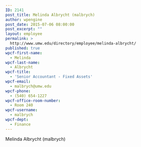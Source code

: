 ```yaml
---
ID: 2141
post_title: Melinda Albrycht (malbrych)
author: wpengine
post_date: 2015-07-06 08:00:00
post_excerpt: ""
layout: employee
permalink: >
  http://www.umw.edu/directory/employee/melinda-albrycht/
published: true
wpcf-first-name:
  - Melinda
wpcf-last-name:
  - Albrycht
wpcf-title:
  - 'Senior Accountant - Fixed Assets'
wpcf-email:
  - malbrych@umw.edu
wpcf-phone:
  - (540) 654-1227
wpcf-office-room-number:
  - Room 240
wpcf-username:
  - malbrych
wpcf-dept:
  - Finance
---
```

Melinda Albrycht (malbrych)
